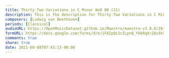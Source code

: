 ```yaml
---
title: Thirty-Two Variations in C Minor WoO 80 (11)
description: This is the description for Thirty-Two Variations in C Minor WoO 80 by Ludwig van Beethoven
composers: [Ludwig van Beethoven]
periods: [Classical]
audioURL: https://OpenMusicDataset.github.io/Maestro/maestro-v3.0.0/2015/MIDI-Unprocessed_R2_D2-12-13-15_mid--AUDIO-from_mp3_12_R2_2015_wav--1.midi
formURL: https://docs.google.com/forms/d/e/1FAIpQLScILpnQ_YHkRqXrZAv5kSsIAHa3wHa2aEmcNs5H51-cUwzgfQ/viewform
comments: true
share: true
date: 2021-08-08T07:43:13-06:00
---
```

